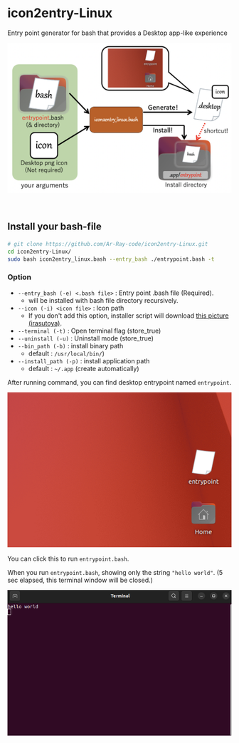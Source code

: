 # icon2entry-Linux
Entry point generator for bash that provides a Desktop app-like experience

![](image_readme/description.png)

<br>

## Install your bash-file

```bash
# git clone https://github.com/Ar-Ray-code/icon2entry-Linux.git
cd icon2entry-Linux/
sudo bash icon2entry_linux.bash --entry_bash ./entrypoint.bash -t
```

### Option

- `--entry_bash (-e) <.bash file>` : Entry point .bash file (Required).
  - will be installed with bash file directory recursively.
- `--icon (-i) <icon file>` : Icon path
  - If you don't add this option, installer script will download [this picture (irasutoya)](https://1.bp.blogspot.com/-z-Fj7jStrFA/X9w89_xgmhI/AAAAAAABc_8/AuabFNLnpLQsrsnptghJHI2NwRANjsR1gCNcBGAsYHQ/s593/document_paper_mekure.png).
- `--terminal (-t)` : Open terminal flag (store_true)
- `--uninstall (-u)` : Uninstall mode (store_true)
- `--bin_path (-b)` : install binary path
    - default : `/usr/local/bin/`)
- `--install_path (-p)` : install application path
    - default : `~/.app` (create automatically)

After running command, you can find desktop entrypoint named `entrypoint`.

![](image_readme/desktop_shortcut.png)

You can click this to run `entrypoint.bash`.

When you run `entrypoint.bash`, showing only the string `"hello world"`. (5 sec elapsed, this terminal window will be closed.)

![](image_readme/hello_world.png)
